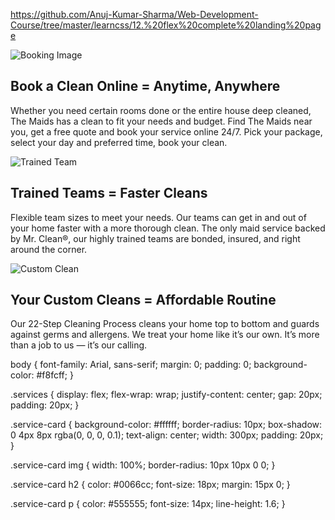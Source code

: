 https://github.com/Anuj-Kumar-Sharma/Web-Development-Course/tree/master/learncss/12.%20flex%20complete%20landing%20page
<!DOCTYPE html>
<html lang="en">
<head>
    <meta charset="UTF-8">
    <meta name="viewport" content="width=device-width, initial-scale=1.0">
    <title>Cleaning Service</title>
    <link rel="stylesheet" href="styles.css">
</head>
<body>
    <section class="services">
        <div class="service-card">
            <img src="https://via.placeholder.com/300x200" alt="Booking Image">
            <h2>Book a Clean Online = Anytime, Anywhere</h2>
            <p>
                Whether you need certain rooms done or the entire house deep cleaned, The Maids has a clean 
                to fit your needs and budget. Find The Maids near you, get a free quote and book your service 
                online 24/7. Pick your package, select your day and preferred time, book your clean.
            </p>
        </div>
        <div class="service-card">
            <img src="https://via.placeholder.com/300x200" alt="Trained Team">
            <h2>Trained Teams = Faster Cleans</h2>
            <p>
                Flexible team sizes to meet your needs. Our teams can get in and out of your home faster 
                with a more thorough clean. The only maid service backed by Mr. Clean®, our highly trained 
                teams are bonded, insured, and right around the corner.
            </p>
        </div>
        <div class="service-card">
            <img src="https://via.placeholder.com/300x200" alt="Custom Clean">
            <h2>Your Custom Cleans = Affordable Routine</h2>
            <p>
                Our 22-Step Cleaning Process cleans your home top to bottom and guards against germs and 
                allergens. We treat your home like it’s our own. It’s more than a job to us — it’s our calling.
            </p>
        </div>
    </section>
</body>
</html>

body {
    font-family: Arial, sans-serif;
    margin: 0;
    padding: 0;
    background-color: #f8fcff;
}

.services {
    display: flex;
    flex-wrap: wrap;
    justify-content: center;
    gap: 20px;
    padding: 20px;
}

.service-card {
    background-color: #ffffff;
    border-radius: 10px;
    box-shadow: 0 4px 8px rgba(0, 0, 0, 0.1);
    text-align: center;
    width: 300px;
    padding: 20px;
}

.service-card img {
    width: 100%;
    border-radius: 10px 10px 0 0;
}

.service-card h2 {
    color: #0066cc;
    font-size: 18px;
    margin: 15px 0;
}

.service-card p {
    color: #555555;
    font-size: 14px;
    line-height: 1.6;
}
